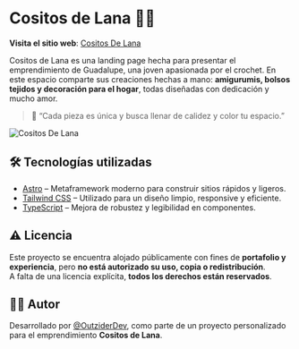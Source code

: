 # Cositos de Lana 🧶✨

**Visita el sitio web**: [Cositos De Lana](https://cositos-de-lana.vercel.app/)

Cositos de Lana es una landing page hecha para presentar el emprendimiento de Guadalupe, una joven apasionada por el crochet. En este espacio comparte sus creaciones hechas a mano: **amigurumis, bolsos tejidos y decoración para el hogar**, todas diseñadas con dedicación y mucho amor.

> 🌸 “Cada pieza es única y busca llenar de calidez y color tu espacio.”

![Cositos De Lana](https://cositos-de-lana.vercel.app/og-image.jpg)

## 🛠 Tecnologías utilizadas

- [Astro](https://astro.build/) – Metaframework moderno para construir sitios rápidos y ligeros.
- [Tailwind CSS](https://tailwindcss.com/) – Utilizado para un diseño limpio, responsive y eficiente.
- [TypeScript](https://www.typescriptlang.org/) – Mejora de robustez y legibilidad en componentes.

## ⚠️ Licencia

Este proyecto se encuentra alojado públicamente con fines de **portafolio y experiencia**, pero **no está autorizado su uso, copia o redistribución**.  
A falta de una licencia explícita, **todos los derechos están reservados**.

## 👩‍💻 Autor

Desarrollado por [@OutziderDev](https://github.com/OutziderDev/), como parte de un proyecto personalizado para el emprendimiento **Cositos de Lana**.
